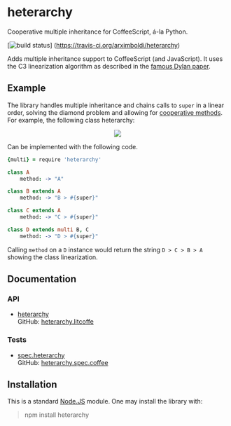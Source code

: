 heterarchy
==========

Cooperative multiple inheritance for CoffeeScript, á-la Python.

[![build status](https://secure.travis-ci.org/arximboldi/heterarchy.svg)]
(https://travis-ci.org/arximboldi/heterarchy)

Adds multiple inheritance support to CoffeeScript (and JavaScript).
It uses the C3 linearization algorithm as described in the [famous
Dylan paper](http://192.220.96.201/dylan/linearization-oopsla96.html).

Example
-------

The library handles multiple inheritance and chains calls to `super`
in a linear order, solving the diamond problem and allowing for
[cooperative methods](http://www.artima.com/weblogs/viewpost.jsp?thread=281127). For
example, the following class heterarchy:

<div style="text-align:center">
  <img src="https://cdn.rawgit.com/arximboldi/heterarchy/master/pic/diamond.svg"/>
</div>

Can be implemented with the following code.

```coffee
{multi} = require 'heterarchy'

class A
    method: -> "A"

class B extends A
    method: -> "B > #{super}"

class C extends A
    method: -> "C > #{super}"

class D extends multi B, C
    method: -> "D > #{super}"
```

Calling `method` on a `D` instance would return the string `D > C > B > A`
showing the class linearization.

Documentation
-------------

### API

* [heterarchy][heterarchy]
  <br/>GitHub: [heterarchy.litcoffe](https://github.com/arximboldi/heterarchy/blob/master/heterarchy.litcoffee)

### Tests

* [spec.heterarchy][spec.heterarchy]
  <br/>GitHub: [heterarchy.spec.coffee](https://github.com/arximboldi/heterarchy/blob/master/spec/heterarchy.spec.coffee)

  [heterarchy]: heterarchy.html
  [spec.heterarchy]: spec/heterarchy.html

Installation
------------

This is a standard [Node.JS](http://nodejs.org) module. One may
install the library with:

> npm install heterarchy
